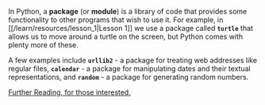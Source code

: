 In Python, a **package** (or **module**) is a library of code that provides some functionality to other programs that wish to use it. For example, in [[/learn/resources/lesson_1|Lesson 1]] we use a package called **`turtle`** that allows us to move around a turtle on the screen, but Python comes with plenty more of these.

A few examples include **`urllib2`** - a package for treating web addresses like regular files, **`calendar`** - a package for manipulating dates and their textual representations, and **`random`** - a package for generating random numbers.

[Further Reading, for those interested.](http://docs.python.org/2/tutorial/modules.html)
